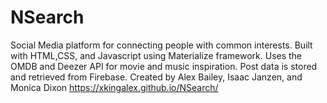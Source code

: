 # NSearch

Social Media platform for connecting people with common interests. Built with HTML,CSS, and Javascript using Materialize framework. Uses the OMDB and Deezer API for movie and music inspiration. Post data is stored and retrieved from Firebase.
Created by Alex Bailey, Isaac Janzen, and Monica Dixon
https://xkingalex.github.io/NSearch/
